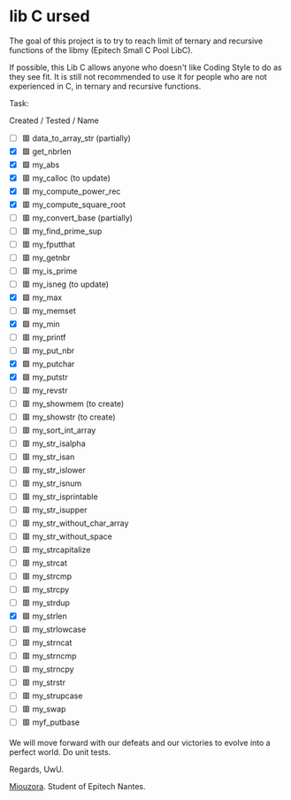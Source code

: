 # lib C ursed

The goal of this project is to try to reach limit of ternary and recursive functions of the libmy (Epitech Small C Pool LibC).

If possible, this Lib C allows anyone who doesn't like Coding Style to do as they see fit.
It is still not recommended to use it for people who are not experienced in C, in ternary and recursive functions.

Task:

Created / Tested / Name
- [ ] :red_square: data_to_array_str (partially)
- [X] :green_square: get_nbrlen
- [X] :green_square: my_abs
- [X] :red_square: my_calloc (to update)
- [X] :red_square: my_compute_power_rec
- [X] :red_square: my_compute_square_root
- [ ] :red_square: my_convert_base (partially)
- [ ] :red_square: my_find_prime_sup
- [ ] :red_square: my_fputthat
- [ ] :red_square: my_getnbr
- [ ] :red_square: my_is_prime
- [ ] :red_square: my_isneg (to update)
- [X] :green_square: my_max
- [ ] :red_square: my_memset
- [X] :green_square: my_min
- [ ] :red_square: my_printf
- [ ] :red_square: my_put_nbr
- [X] :green_square: my_putchar
- [X] :green_square: my_putstr
- [ ] :red_square: my_revstr
- [ ] :red_square: my_showmem (to create)
- [ ] :red_square: my_showstr (to create)
- [ ] :red_square: my_sort_int_array
- [ ] :red_square: my_str_isalpha
- [ ] :red_square: my_str_isan
- [ ] :red_square: my_str_islower
- [ ] :red_square: my_str_isnum
- [ ] :red_square: my_str_isprintable
- [ ] :red_square: my_str_isupper
- [ ] :red_square: my_str_without_char_array
- [ ] :red_square: my_str_without_space
- [ ] :red_square: my_strcapitalize
- [ ] :red_square: my_strcat
- [ ] :red_square: my_strcmp
- [ ] :red_square: my_strcpy
- [ ] :red_square: my_strdup
- [X] :green_square: my_strlen
- [ ] :red_square: my_strlowcase
- [ ] :red_square: my_strncat
- [ ] :red_square: my_strncmp
- [ ] :red_square: my_strncpy
- [ ] :red_square: my_strstr
- [ ] :red_square: my_strupcase
- [ ] :red_square: my_swap
- [ ] :red_square: myf_putbase

We will move forward with our defeats and our victories to evolve into a perfect world.
Do unit tests.

Regards, UwU.

[Miouzora](https://github.com/Miou-zora). Student of Epitech Nantes.
